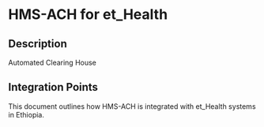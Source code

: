 # HMS-ACH for et_Health

## Description

Automated Clearing House

## Integration Points

This document outlines how HMS-ACH is integrated with et_Health systems in Ethiopia.

